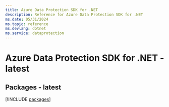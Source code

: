 ```yaml
---
title: Azure Data Protection SDK for .NET
description: Reference for Azure Data Protection SDK for .NET
ms.date: 05/31/2024
ms.topic: reference
ms.devlang: dotnet
ms.service: dataprotection
---
```

# Azure Data Protection SDK for .NET - latest
## Packages - latest
[!INCLUDE [packages](data-protection-index.md)]
